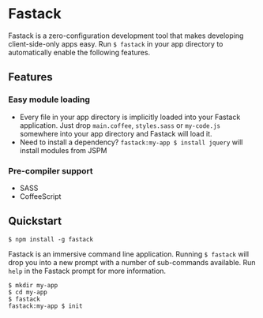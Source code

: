 # Fastack
Fastack is a zero-configuration development tool that makes developing client-side-only apps easy. Run `$ fastack` in your app directory to automatically enable the following features.

## Features
### Easy module loading
- Every file in your app directory is implicitly loaded into your Fastack application. Just drop `main.coffee`, `styles.sass` or `my-code.js` somewhere into your app directory and Fastack will load it.
- Need to install a dependency? `fastack:my-app $ install jquery` will install modules from JSPM



### Pre-compiler support
- SASS
- CoffeeScript


## Quickstart
```
$ npm install -g fastack
```

Fastack is an immersive command line application. Running `$ fastack` will drop you into a new prompt with a number of sub-commands available. Run `help` in the Fastack prompt for more information.

```
$ mkdir my-app
$ cd my-app
$ fastack
fastack:my-app $ init
```

